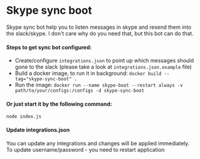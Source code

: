 # Skype sync boot
Skype sync bot help you to listen messages in skype and resend them into the slack/skype. I don't care why do you need that, but this bot can do that.

#### Steps to get sync bot configured:
* Create/configure `integrations.json` to point up which messages should gone to the slack (please take a look at `integrations.json.example` file)
* Build a docker image, to run it in background: `docker build --tag="skype-sync-boot" .`
* Run the image: `docker run --name skype-boot --restart always -v path/to/your/configs:/configs -d skype-sync-boot`
#### Or just start it by the following command:
```shell script
node index.js
```
#### Update integrations.json
You can update any integrations and changes will be applied immediately.
To update username/password - you need to restart application